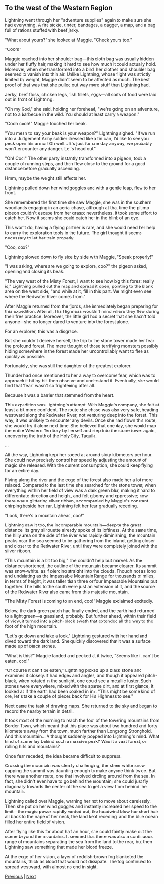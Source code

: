 ## To the west of the Western Region
Lightning went through her "adventure supplies" again to make sure she had everything. A fire sickle, tinder, bandages, a dagger, a map, and a bag full of rations stuffed with beef jerky.



"What about yours?" she looked at Maggie. "Check yours too."



"Cooh!"



Maggie reached into her shoulder bag—this cloth bag was usually hidden under her fluffy hair, making it hard to see how much it could actually hold. Moreover, when she transformed into a bird, her clothes and shoulder bag seemed to vanish into thin air. Unlike Lightning, whose flight was strictly limited by weight, Maggie didn't seem to be affected as much. The best proof of that was that she pulled out way more stuff than Lightning had.



Jerky, beef floss, chicken legs, fish fillets, eggs—all sorts of food were laid out in front of Lightning.



"Oh my God," she said, holding her forehead, "we're going on an adventure, not to a barbecue in the wild. You should at least carry a weapon."



"Cooh cooh!" Maggie touched her beak.



"You mean to say your beak is your weapon?" Lightning sighed. "If we run into a Judgement Army soldier dressed like a tin can, I'd like to see you peck open his armor! Oh well... It's just for one day anyway, we probably won't encounter any danger. Let's head out."



"Oh! Coo!" The other party instantly transformed into a pigeon, took a couple of running steps, and then flew close to the ground for a good distance before gradually ascending.

Hmm, maybe the weight still affects her.

Lightning pulled down her wind goggles and with a gentle leap, flew to her front.

She remembered the first time she saw Maggie, she was in the southern woodlands engaging in an aerial chase, although at that time the plump pigeon couldn't escape from her grasp; nevertheless, it took some effort to catch her. Now it seems she could catch her in the blink of an eye.

This won't do, having a flying partner is rare, and she would need her help to carry the exploration tools in the future. The girl thought it seems necessary to let her train properly.

"Coo, coo?"

Lightning slowed down to fly side by side with Maggie, "Speak properly!"

"I was asking, where are we going to explore, coo?" the pigeon asked, opening and closing its beak.

"The very west of the Misty Forest, I want to see how big this forest really is," Lightning pulled out the map and spread it open, pointing to the blank area on the west side, "and while at it, fill in this part. We might even see where the Redwater River comes from."



After Maggie returned from the fjords, she immediately began preparing for this expedition. After all, His Highness wouldn't mind where they flew during their free practice. Moreover, the little girl had a secret that she hadn't told anyone—she no longer dared to venture into the forest alone.

For an explorer, this was a disgrace.

But she couldn't deceive herself, the trip to the stone tower made her fear the profound forest. The mere thought of those terrifying monsters possibly hiding somewhere in the forest made her uncontrollably want to flee as quickly as possible.

Fortunately, she was still the daughter of the greatest explorer.

Thunder had once mentioned to her a way to overcome fear, which was to approach it bit by bit, then observe and understand it. Eventually, she would find that 'fear' wasn't so frightening after all.

Because it was a barrier that stemmed from the heart.

This expedition was Lightning's attempt. With Maggie's company, she felt at least a bit more confident. The route she chose was also very safe, heading westward along the Redwater River, not venturing deep into the forest. This way, it was unlikely to encounter any devils. Once she had flown this route, she would try it alone next time. She believed that one day, she would map the entire Western Territory by herself and step into the stone tower again, uncovering the truth of the Holy City, Taquila.

...

All the way, Lightning kept her speed at around sixty kilometers per hour. She could now precisely control her speed by adjusting the amount of magic she released. With the current consumption, she could keep flying for an entire day.



Flying along the river and the edge of the forest also made her a lot more relaxed. Compared to the last time she searched for the stone tower, when everything within her field of view was a dark green blur, making it hard to differentiate direction and height, and felt gloomy and oppressive; now there was a glittering silver ribbon, accompanied by Maggie's constant chirping beside her ear, Lightning felt her fear gradually receding.



"Look, there's a mountain ahead, coo!"



Lightning saw it too, the incomparable mountain—despite the great distance, its gray silhouette already spoke of its loftiness. At the same time, the hilly area on the side of the river was rapidly diminishing, the mountain peaks near the sea seemed to be gathering from the inland, getting closer and closer to the Redwater River, until they were completely joined with the silver ribbon.



"This mountain is a bit too big," she couldn't help but marvel. As the distance shortened, the outline of the mountain became clearer. Its summit was snow-white, as if piercing straight into the clouds. Though not as long and undulating as the Impassable Mountain Range for thousands of miles, in terms of height, it was taller than three or four Impassable Mountains put together. The hills to the south were just an extension of it, and the source of the Redwater River also came from this majestic mountain.



"The Misty Forest is coming to an end, coo!" Maggie exclaimed excitedly.



Below, the dark green patch had finally ended, and the earth had returned to a light green—a grassland, probably. But further ahead, within their field of view, it turned into a pitch-black swath that extended all the way to the foot of the high mountain.



"Let's go down and take a look." Lightning gestured with her hand and dived toward the dark land. She quickly discovered that it was a surface made up of black stones.



"What is this?" Maggie landed and pecked at it twice, "Seems like it can't be eaten, coo!"



"Of course it can't be eaten," Lightning picked up a black stone and examined it closely. It had edges and angles, and though it appeared pitch-black, when rotated in the sunlight, one could see a metallic luster. Such stones were everywhere, mixed with the sparse dirt, and at first glance, it looked as if the earth had been soaked in ink. "This might be some kind of ore, let's take a couple of pieces back for His Highness to see."



Next came the task of drawing maps. She returned to the sky and began to record the nearby terrain in detail.

It took most of the morning to reach the foot of the towering mountains from Border Town, which meant that this place was about two hundred and forty kilometers away from the town, much farther than Longsong Stronghold. And this mountain... A thought suddenly popped into Lightning's mind. What kind of scene lay behind such a massive peak? Was it a vast forest, or rolling hills and mountains?

Once fear receded, the idea became difficult to suppress.

Crossing the mountain was clearly challenging; the sheer white snow capping the summit was daunting enough to make anyone think twice. But there was another route, one that involved circling around from the sea. In fact, she didn't even have to go behind the mountain; she could just fly diagonally towards the center of the sea to get a view from behind the mountain.

Lightning called over Maggie, warning her not to move about carelessly. Then she put on her wind goggles and instantly increased her speed to the limit—the magic power rapidly vented out, the headwind blew her short hair all back to the nape of her neck, the land kept receding, and the blue ocean filled her entire field of vision.

After flying like this for about half an hour, she could faintly make out the scene beyond the mountains. It seemed that there was also a continuous range of mountains separating the sea from the land to the rear, but then Lightning saw something that made her blood freeze.

At the edge of her vision, a layer of reddish-brown fog blanketed the mountains, thick as blood that would not dissipate. The fog continued to spread westward, with almost no end in sight.





[Previous](CH0288.md) | [Next](CH0290.md)
